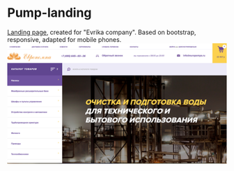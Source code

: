 # Pump-landing
[Landing page](https://rawgit.com/Annelia55/Pump-landing/master/index.html), created for "Evrika company". Based on bootstrap, responsive, adapted for mobile phones. <br>
![Picture](Main.jpg)